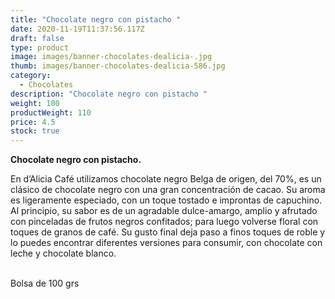 ```yaml
---
title: "Chocolate negro con pistacho "
date: 2020-11-19T11:37:56.117Z
draft: false
type: product
image: images/banner-chocolates-dealicia-.jpg
thumb: images/banner-chocolates-dealicia-586.jpg
category:
  - Chocolates
description: "Chocolate negro con pistacho "
weight: 100
productWeight: 110
price: 4.5
stock: true
---
```

**Chocolate negro con pistacho.**

En d’Alicia Café utilizamos chocolate negro Belga de origen, del 70%, es un clásico de chocolate negro con una gran concentración de cacao. Su aroma es ligeramente especiado, con un toque tostado e improntas de capuchino. Al principio, su sabor es de un agradable dulce-amargo, amplio y afrutado con pinceladas de frutos negros confitados; para luego volverse floral con toques de granos de café. Su gusto final deja paso a finos toques de roble y lo puedes encontrar diferentes versiones para consumir, con chocolate con leche y chocolate blanco. 

\
Bolsa de 100 grs
